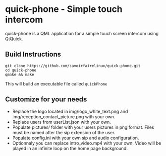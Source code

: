 quick-phone - Simple touch intercom
=========

quick-phone is a QML application for a simple touch screen intercom using QtQuick.

## Build Instructions

    git clone https://github.com/savoirfairelinux/quick-phone.git
    cd quick-phone
    qmake && make

This will build an executable file called `quickPhone`

## Customize for your needs

* Replace the logo located in img/logo_white_text.png and img/reception_contact_picture.png with your own.
* Replace users from userList.json with your own.
* Populate pictures/ folder with your users pictures in png format. Files must be named after the sip extension of the user.
* Populate config.ini with your own sip and audio configuration.
* Optionnaly you can replace intro_video.mp4 with your own. Video will be played in an infinite loop on the home page background.
